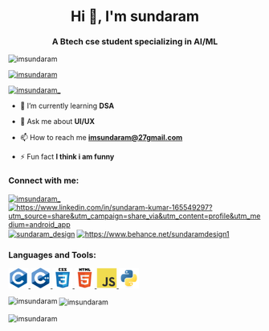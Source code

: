 <h1 align="center">Hi 👋, I'm sundaram</h1>
<h3 align="center">A Btech cse student specializing in AI/ML</h3>

<p align="left"> <img src="https://komarev.com/ghpvc/?username=imsundaram&label=Profile%20views&color=0e75b6&style=flat" alt="imsundaram" /> </p>

<p align="left"> <a href="https://github.com/ryo-ma/github-profile-trophy"><img src="https://github-profile-trophy.vercel.app/?username=imsundaram" alt="imsundaram" /></a> </p>

<p align="left"> <a href="https://twitter.com/imsundaram_" target="blank"><img src="https://img.shields.io/twitter/follow/imsundaram_?logo=twitter&style=for-the-badge" alt="imsundaram_" /></a> </p>

- 🌱 I’m currently learning **DSA**

- 💬 Ask me about **UI/UX**

- 📫 How to reach me **imsundaram@27gmail.com**

- ⚡ Fun fact **I think i am funny**

<h3 align="left">Connect with me:</h3>
<p align="left">
<a href="https://twitter.com/imsundaram_" target="blank"><img align="center" src="https://raw.githubusercontent.com/rahuldkjain/github-profile-readme-generator/master/src/images/icons/Social/twitter.svg" alt="imsundaram_" height="30" width="40" /></a>
<a href="https://linkedin.com/in/https://www.linkedin.com/in/sundaram-kumar-165549297?utm_source=share&utm_campaign=share_via&utm_content=profile&utm_medium=android_app" target="blank"><img align="center" src="https://raw.githubusercontent.com/rahuldkjain/github-profile-readme-generator/master/src/images/icons/Social/linked-in-alt.svg" alt="https://www.linkedin.com/in/sundaram-kumar-165549297?utm_source=share&utm_campaign=share_via&utm_content=profile&utm_medium=android_app" height="30" width="40" /></a>
<a href="https://instagram.com/sundaram_design" target="blank"><img align="center" src="https://raw.githubusercontent.com/rahuldkjain/github-profile-readme-generator/master/src/images/icons/Social/instagram.svg" alt="sundaram_design" height="30" width="40" /></a>
<a href="https://www.behance.net/https://www.behance.net/sundaramdesign1" target="blank"><img align="center" src="https://raw.githubusercontent.com/rahuldkjain/github-profile-readme-generator/master/src/images/icons/Social/behance.svg" alt="https://www.behance.net/sundaramdesign1" height="30" width="40" /></a>
</p>

<h3 align="left">Languages and Tools:</h3>
<p align="left"> <a href="https://www.cprogramming.com/" target="_blank" rel="noreferrer"> <img src="https://raw.githubusercontent.com/devicons/devicon/master/icons/c/c-original.svg" alt="c" width="40" height="40"/> </a> <a href="https://www.w3schools.com/cpp/" target="_blank" rel="noreferrer"> <img src="https://raw.githubusercontent.com/devicons/devicon/master/icons/cplusplus/cplusplus-original.svg" alt="cplusplus" width="40" height="40"/> </a> <a href="https://www.w3schools.com/css/" target="_blank" rel="noreferrer"> <img src="https://raw.githubusercontent.com/devicons/devicon/master/icons/css3/css3-original-wordmark.svg" alt="css3" width="40" height="40"/> </a> <a href="https://www.w3.org/html/" target="_blank" rel="noreferrer"> <img src="https://raw.githubusercontent.com/devicons/devicon/master/icons/html5/html5-original-wordmark.svg" alt="html5" width="40" height="40"/> </a> <a href="https://developer.mozilla.org/en-US/docs/Web/JavaScript" target="_blank" rel="noreferrer"> <img src="https://raw.githubusercontent.com/devicons/devicon/master/icons/javascript/javascript-original.svg" alt="javascript" width="40" height="40"/> </a> <a href="https://www.python.org" target="_blank" rel="noreferrer"> <img src="https://raw.githubusercontent.com/devicons/devicon/master/icons/python/python-original.svg" alt="python" width="40" height="40"/> </a> </p>

<p><img align="left" src="https://github-readme-stats.vercel.app/api/top-langs?username=imsundaram&show_icons=true&locale=en&layout=compact" alt="imsundaram" /></p>

<p>&nbsp;<img align="center" src="https://github-readme-stats.vercel.app/api?username=imsundaram&show_icons=true&locale=en" alt="imsundaram" /></p>

<p><img align="center" src="https://github-readme-streak-stats.herokuapp.com/?user=imsundaram&" alt="imsundaram" /></p>
